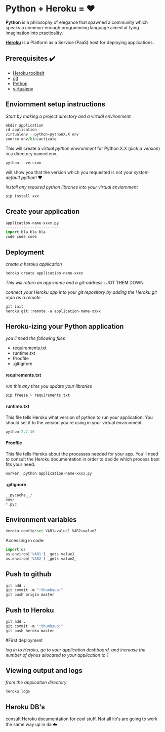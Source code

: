 # Python + Heroku = :heart:

**Python** is a philosophy of elegance that spawned a community which speaks a common-enough programming language aimed at tying imagination into practicality.

[**Heroku**](https://www.heroku.com/) is a Platform as a Service (PaaS) host for deploying applications.

## Prerequisites :heavy_check_mark:
* [Heroku toolbelt](https://toolbelt.heroku.com/)
* [git](https://git-scm.com/book/en/v2/Getting-Started-Installing-Git)
* [Python](https://www.python.org/)
* [virtualenv](http://docs.python-guide.org/en/latest/dev/virtualenvs/)

## Enviornment setup instructions

_Start by making a project directory and a virtual environment._

```python
mkdir application
cd application
virtualenv --python=pythonX.X env
source env/bin/activate
```

This will create a _virtual python environment_ for Python X.X (_pick a version_) in a directory named env. 
```python
python --version
```
will show you that the version which you requested is not your _system default python_! :heart:

_Install any required python libraries into your virtual enviornment_

```python
pip install xxx
```

## Create your application

```python
application-name-xxxx.py
------------------------
import bla bla bla 
code code code 
```

## Deployment

_create a heroku application_

```python
heroku create application-name-xxxx
```

_This will return an app-name and a git-address_ : JOT THEM DOWN

_connect your Heroku app into your git repository by adding the Heroku git repo as a remote_

```python
git init
heroku git::remote -a application-name-xxxx
```

## Heroku-izing your Python application

_you'll need the following files_


* requirements.txt
* runtime.txt
* Procfile
* .gitignore

#### requirements.txt
_run this any time you update your libraries_

```python
pip freeze > requirements.txt
```

#### runtime.txt
This file tells Heroku what version of python to run your application. You should set it to the version you're using in your virtual environment.

```python
python-2.7.10
```

#### Procfile
This file tells Heroku about the processes needed for your app.  You'll need to consult the Heroku documentation in order to decide which process best fits your need.

```python
worker: python application-name-xxxx.py
```

#### .gitignore

```python
__pycache__/
env/
*.pyc
```

## Environment variables
```python
heroku config:set VAR1=value1 VAR2=value2
```
Accessing in code:

```python
import os
os.environ['VAR1'] _gets value1_
os.environ['VAR2'] _gets value2_
```

## Push to github

```python
git add .
git commit -m ":thumbsup:"
git push origin master
```

## Push to Heroku

```python
git add .
git commit -m ":thumbsup:"
git push heroku master
```

#First deployment

_log in to Heroku, go to your application dashboard, and increase the number of dynos allocated to your application to 1_

## Viewing output and logs

_from the application directory_

```python
heroku logs
```

## Heroku DB's
consult Heroku documentation for cool stuff.  Not all lib's are going to work the same way up in da :cloud:

